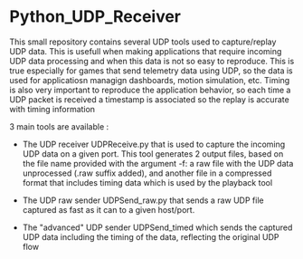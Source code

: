 # Python_UDP_Receiver

This small repository contains several UDP tools used to capture/replay UDP data. This is usefull when making
applications that require incoming UDP data processing and when this data is not so easy to reproduce. This is true
especially for games that send telemetry data using UDP, so the data is used for applicatiosn managign dashboards,
motion simulation, etc.
Timing is also very important to reproduce the application behavior, so each time a UDP packet is received a timestamp
is associated so the replay is accurate with timing information

3 main tools are available :
- The UDP receiver UDPReceive.py that is used to capture the incoming UDP data on a given port. This tool generates
 2 output files, based on the file name provided with the argument -f: a raw file with the UDP data unprocessed (.raw
 suffix added), and another file in a compressed format that includes timing data which is used by the playback tool

- The UDP raw sender UDPSend_raw.py that sends a raw UDP file captured as fast as it can to a given host/port.

- The "advanced" UDP sender UDPSend_timed which sends the captured UDP data including the timing of the data,
 reflecting the original UDP flow
